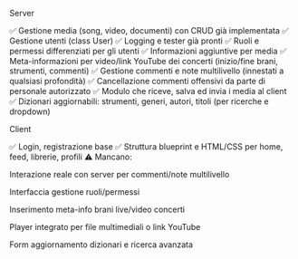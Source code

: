 Server

✅ Gestione media (song, video, documenti) con CRUD già implementata
✅ Gestione utenti (class User)
✅ Logging e tester già pronti
✅ Ruoli e permessi differenziati per gli utenti
✅ Informazioni aggiuntive per media
✅ Meta-informazioni per video/link YouTube dei concerti (inizio/fine brani, strumenti, commenti)
✅ Gestione commenti e note multilivello (innestati a qualsiasi profondità)
✅ Cancellazione commenti offensivi da parte di personale autorizzato
✅ Modulo che riceve, salva ed invia i media al client
✅ Dizionari aggiornabili: strumenti, generi, autori, titoli (per ricerche e dropdown)

Client

✅ Login, registrazione base
✅ Struttura blueprint e HTML/CSS per home, feed, librerie, profili
⚠ Mancano:

Interazione reale con server per commenti/note multilivello

Interfaccia gestione ruoli/permessi

Inserimento meta-info brani live/video concerti

Player integrato per file multimediali o link YouTube

Form aggiornamento dizionari e ricerca avanzata